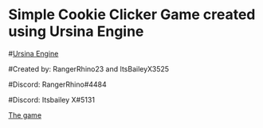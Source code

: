 # Simple Cookie Clicker Game created using Ursina Engine

#[Ursina Engine](https://www.ursinaengine.org/)

#Created by: RangerRhino23 and ItsBaileyX3525

#Discord: RangerRhino#4484

#Discord: Itsbailey X#5131

[The game](https://i.imgur.com/BskdFHa.png)
